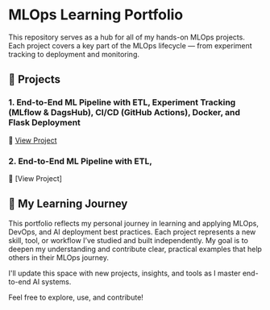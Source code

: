 # MLOps Learning Portfolio

This repository serves as a hub for all of my hands-on MLOps projects. Each project covers a key part of the MLOps lifecycle — from experiment tracking to deployment and monitoring.

## 🧰 Projects

### 1. End-to-End ML Pipeline with ETL, Experiment Tracking (MLflow & DagsHub), CI/CD (GitHub Actions), Docker, and Flask Deployment

🔗 [View Project](https://github.com/Nahidzeinali-web/End_to_End_Pipeline-Project1)

### 2. End-to-End ML Pipeline with ETL,

🔗 [View Project]


## 🧭 My Learning Journey

This portfolio reflects my personal journey in learning and applying MLOps, DevOps, and AI deployment best practices. Each project represents a new skill, tool, or workflow I’ve studied and built independently. My goal is to deepen my understanding and contribute clear, practical examples that help others in their MLOps journey.

I'll update this space with new projects, insights, and tools as I master end-to-end AI systems.

Feel free to explore, use, and contribute!
